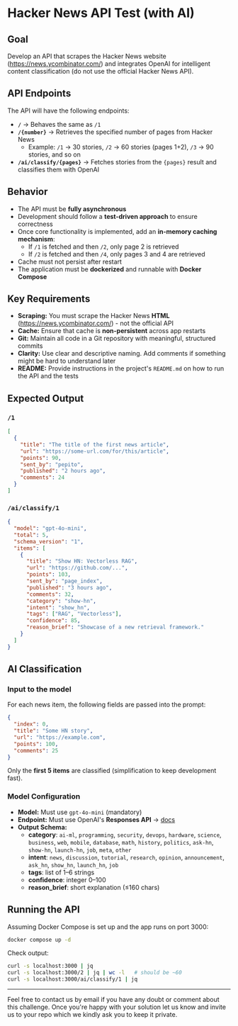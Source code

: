 # Hacker News API Test (with AI)

## Goal

Develop an API that scrapes the Hacker News website (https://news.ycombinator.com/) and integrates OpenAI for intelligent content classification (do not use the official Hacker News API).

## API Endpoints

The API will have the following endpoints:

- **`/`** → Behaves the same as `/1`
- **`/{number}`** → Retrieves the specified number of pages from Hacker News
  - Example: `/1` → 30 stories, `/2` → 60 stories (pages 1+2), `/3` → 90 stories, and so on
- **`/ai/classify/{pages}`** → Fetches stories from the `{pages}` result and classifies them with OpenAI

## Behavior

- The API must be **fully asynchronous** 
- Development should follow a **test-driven approach** to ensure correctness
- Once core functionality is implemented, add an **in-memory caching mechanism**:
  - If `/1` is fetched and then `/2`, only page 2 is retrieved
  - If `/2` is fetched and then `/4`, only pages 3 and 4 are retrieved
- Cache must not persist after restart
- The application must be **dockerized** and runnable with **Docker Compose**

## Key Requirements

- **Scraping:** You must scrape the Hacker News **HTML** (https://news.ycombinator.com/) - not the official API
- **Cache:** Ensure that cache is **non-persistent** across app restarts
- **Git:** Maintain all code in a Git repository with meaningful, structured commits
- **Clarity:** Use clear and descriptive naming. Add comments if something might be hard to understand later
- **README:** Provide instructions in the project's `README.md` on how to run the API and the tests

## Expected Output

### `/1`

```json
[
  {
    "title": "The title of the first news article",
    "url": "https://some-url.com/for/this/article",
    "points": 90,
    "sent_by": "pepito",
    "published": "2 hours ago",
    "comments": 24
  }
]
```

### `/ai/classify/1`

```json
{
  "model": "gpt-4o-mini",
  "total": 5,
  "schema_version": "1",
  "items": [
    {
      "title": "Show HN: Vectorless RAG",
      "url": "https://github.com/...",
      "points": 103,
      "sent_by": "page_index",
      "published": "3 hours ago",
      "comments": 32,
      "category": "show-hn",
      "intent": "show_hn",
      "tags": ["RAG", "Vectorless"],
      "confidence": 85,
      "reason_brief": "Showcase of a new retrieval framework."
    }
  ]
}
```

## AI Classification

### Input to the model

For each news item, the following fields are passed into the prompt:

```json
{
  "index": 0,
  "title": "Some HN story",
  "url": "https://example.com",
  "points": 100,
  "comments": 25
}
```

Only the **first 5 items** are classified (simplification to keep development fast).

### Model Configuration

- **Model:** Must use `gpt-4o-mini` (mandatory)
- **Endpoint:** Must use OpenAI's **Responses API** → [docs](https://platform.openai.com/docs/api-reference/responses)
- **Output Schema:**
  - **category**: `ai-ml`, `programming`, `security`, `devops`, `hardware`, `science`, `business`, `web`, `mobile`, `database`, `math`, `history`, `politics`, `ask-hn`, `show-hn`, `launch-hn`, `job`, `meta`, `other`
  - **intent**: `news`, `discussion`, `tutorial`, `research`, `opinion`, `announcement`, `ask_hn`, `show_hn`, `launch_hn`, `job`
  - **tags**: list of 1–6 strings
  - **confidence**: integer 0–100
  - **reason_brief**: short explanation (≤160 chars)

## Running the API

Assuming Docker Compose is set up and the app runs on port 3000:

```bash
docker compose up -d
```

Check output:

```bash
curl -s localhost:3000 | jq
curl -s localhost:3000/2 | jq | wc -l   # should be ~60
curl -s localhost:3000/ai/classify/1 | jq
```

---

Feel free to contact us by email if you have any doubt or comment about this challenge. Once you're happy with your solution let us know and invite us to your repo which we kindly ask you to keep it private.
